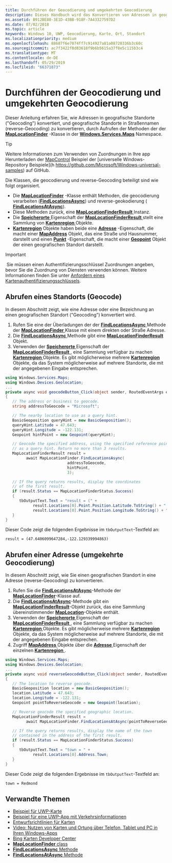 ```yaml
---
title: Durchführen der Geocodierung und umgekehrten Geocodierung
description: Dieses Handbuch wird das Konvertieren von Adressen in geografischen Standorten ("Geocoding") und zum Konvertieren von geografischer Standorten befinden, Anschriften (reverse-Geocoding) durch Aufrufen der Methoden der Klasse MapLocationFinder im Windows.Services.Maps-Namespace veranschaulicht.
ms.assetid: B912BE80-3E1D-43BB-918F-7A43327597D2
ms.date: 07/02/2018
ms.topic: article
keywords: Windows 10, UWP, Geocodierung, Karte, Ort, Standort
ms.localizationpriority: medium
ms.openlocfilehash: 88687f6e7074ff7c914927a81a08720336b3c60c
ms.sourcegitcommit: ac7f3422f8d83618f9b6b5615a37f8e5c115b3c4
ms.translationtype: MT
ms.contentlocale: de-DE
ms.lasthandoff: 05/29/2019
ms.locfileid: "66371873"
---
```

# <a name="perform-geocoding-and-reverse-geocoding"></a>Durchführen der Geocodierung und umgekehrten Geocodierung

Dieser Anleitung erfahren Sie, wie Adressen in geografische Standorte ("Geocoding") konvertiert, und geografische Standorte in Straßennamen (reverse-Geocoding) zu konvertieren, durch Aufrufen der Methoden der der [**MapLocationFinder**](https://docs.microsoft.com/uwp/api/Windows.Services.Maps.MapLocationFinder) -Klasse in der [**Windows.Services.Maps**](https://docs.microsoft.com/uwp/api/Windows.Services.Maps) Namespace.

> [!TIP]
> Weitere Informationen zum Verwenden von Zuordnungen in Ihre app Herunterladen der [MapControl](https://github.com/Microsoft/Windows-universal-samples/tree/master/Samples/MapControl) Beispiel der [universelle Windows-Repository Beispiele](h https://github.com/Microsoft/Windows-universal-samples) auf GitHub.

Die Klassen, die geocodierung und reverse-Geocoding beteiligt sind wie folgt organisiert.

-   Die [**MapLocationFinder**](https://docs.microsoft.com/uwp/api/Windows.Services.Maps.MapLocationFinder) -Klasse enthält Methoden, die geocodierung verarbeiten ([**FindLocationsAsync**](https://docs.microsoft.com/uwp/api/windows.services.maps.maplocationfinder.findlocationsasync)) und reverse-geokodierung ([ **FindLocationsAtAsync**](https://docs.microsoft.com/uwp/api/windows.services.maps.maplocationfinder.findlocationsatasync)).
-   Diese Methoden zurück, eine [ **MapLocationFinderResult** ](https://docs.microsoft.com/uwp/api/Windows.Services.Maps.MapLocationFinderResult) Instanz.
-   Die [ **Speicherorte** ](https://docs.microsoft.com/uwp/api/windows.services.maps.maplocationfinderresult.locations) Eigenschaft der [ **MapLocationFinderResult** ](https://docs.microsoft.com/uwp/api/Windows.Services.Maps.MapLocationFinderResult) stellt eine Sammlung von [  **Kartenregion** ](https://docs.microsoft.com/uwp/api/Windows.Services.Maps.MapLocation) Objekte. 
-   [**Kartenregion**](https://docs.microsoft.com/uwp/api/Windows.Services.Maps.MapLocation) Objekte haben beide eine [**Adresse**](https://docs.microsoft.com/uwp/api/windows.services.maps.maplocation.address) -Eigenschaft, die macht einer [**MapAddress**](https://docs.microsoft.com/uwp/api/Windows.Services.Maps.MapAddress) Objekt, das eine Straße und Hausnummer, darstellt und einen [**Punkt**](https://docs.microsoft.com/uwp/api/windows.services.maps.maplocation.point) -Eigenschaft, die macht einer [**Geopoint**](https://docs.microsoft.com/uwp/api/windows.devices.geolocation.geopoint) Objekt der einen geografischen Standort darstellt.

> [!IMPORTANT]
> Sie müssen einen Authentifizierungsschlüssel Zuordnungen angeben, bevor Sie die Zuordnung von Diensten verwenden können. Weitere Informationen finden Sie unter [Anfordern eines Kartenauthentifizierungsschlüssels](authentication-key.md).

## <a name="get-a-location-geocode"></a>Abrufen eines Standorts (Geocode)

In diesem Abschnitt zeigt, wie eine Adresse oder eine Bezeichnung an einen geografischen Standort ("Geocoding") konvertiert wird.

1.  Rufen Sie eine der Überladungen der der [ **FindLocationsAsync** ](https://docs.microsoft.com/uwp/api/windows.services.maps.maplocationfinder.findlocationsasync) Methode der [ **MapLocationFinder** ](https://docs.microsoft.com/uwp/api/Windows.Services.Maps.MapLocationFinder) Klasse mit einem direkten oder Straße Adresse.
2.  Die [ **FindLocationsAsync** ](https://docs.microsoft.com/uwp/api/windows.services.maps.maplocationfinder.findlocationsasync) Methode gibt eine [ **MapLocationFinderResult** ](https://docs.microsoft.com/uwp/api/Windows.Services.Maps.MapLocationFinderResult) Objekt.
3.  Verwenden der [ **Speicherorte** ](https://docs.microsoft.com/uwp/api/windows.services.maps.maplocationfinderresult.locations) Eigenschaft der [ **MapLocationFinderResult** ](https://docs.microsoft.com/uwp/api/Windows.Services.Maps.MapLocationFinderResult) , eine Sammlung verfügbar zu machen [  **Kartenregion** ](https://docs.microsoft.com/uwp/api/Windows.Services.Maps.MapLocation) Objekte. Es gibt möglicherweise mehrere [ **Kartenregion** ](https://docs.microsoft.com/uwp/api/Windows.Services.Maps.MapLocation) Objekte, da das System möglicherweise auf mehrere Standorte, die mit der angegebenen Eingabe entsprechen.

```csharp
using Windows.Services.Maps;
using Windows.Devices.Geolocation;
...
private async void geocodeButton_Click(object sender, RoutedEventArgs e)
{
   // The address or business to geocode.
   string addressToGeocode = "Microsoft";

   // The nearby location to use as a query hint.
   BasicGeoposition queryHint = new BasicGeoposition();
   queryHint.Latitude = 47.643;
   queryHint.Longitude = -122.131;
   Geopoint hintPoint = new Geopoint(queryHint);

   // Geocode the specified address, using the specified reference point
   // as a query hint. Return no more than 3 results.
   MapLocationFinderResult result =
         await MapLocationFinder.FindLocationsAsync(
                           addressToGeocode,
                           hintPoint,
                           3);

   // If the query returns results, display the coordinates
   // of the first result.
   if (result.Status == MapLocationFinderStatus.Success)
   {
      tbOutputText.Text = "result = (" +
            result.Locations[0].Point.Position.Latitude.ToString() + "," +
            result.Locations[0].Point.Position.Longitude.ToString() + ")";
   }
}
```

Dieser Code zeigt die folgenden Ergebnisse im `tbOutputText`-Textfeld an:

``` syntax
result = (47.6406099647284,-122.129339994863)
```

## <a name="get-an-address-reverse-geocode"></a>Abrufen einer Adresse (umgekehrte Geocodierung)

In diesem Abschnitt zeigt, wie Sie einen geografischen Standort in eine Adresse (reverse-Geocoding) zu konvertieren.

1.  Rufen Sie die [**FindLocationsAtAsync**](https://docs.microsoft.com/uwp/api/windows.services.maps.maplocationfinder.findlocationsatasync)-Methode der [**MapLocationFinder**](https://docs.microsoft.com/uwp/api/Windows.Services.Maps.MapLocationFinder)-Klasse auf.
2.  Die [**FindLocationsAtAsync**](https://docs.microsoft.com/uwp/api/windows.services.maps.maplocationfinder.findlocationsatasync)-Methode gibt ein [**MapLocationFinderResult**](https://docs.microsoft.com/uwp/api/Windows.Services.Maps.MapLocationFinderResult)-Objekt zurück, das eine Sammlung übereinstimmender [**MapLocation**](https://docs.microsoft.com/uwp/api/Windows.Services.Maps.MapLocation)-Objekte enthält.
3.  Verwenden der [ **Speicherorte** ](https://docs.microsoft.com/uwp/api/windows.services.maps.maplocationfinderresult.locations) Eigenschaft der [ **MapLocationFinderResult** ](https://docs.microsoft.com/uwp/api/Windows.Services.Maps.MapLocationFinderResult) , eine Sammlung verfügbar zu machen [  **Kartenregion** ](https://docs.microsoft.com/uwp/api/Windows.Services.Maps.MapLocation) Objekte. Es gibt möglicherweise mehrere [ **Kartenregion** ](https://docs.microsoft.com/uwp/api/Windows.Services.Maps.MapLocation) Objekte, da das System möglicherweise auf mehrere Standorte, die mit der angegebenen Eingabe entsprechen.
4.  Zugriff [ **MapAddress** ](https://docs.microsoft.com/uwp/api/Windows.Services.Maps.MapAddress) Objekte über die [ **Adresse** ](https://docs.microsoft.com/uwp/api/windows.services.maps.maplocation.address) Eigenschaft der einzelnen [ **Kartenregion** ](https://docs.microsoft.com/uwp/api/Windows.Services.Maps.MapLocation).

```csharp
using Windows.Services.Maps;
using Windows.Devices.Geolocation;
...
private async void reverseGeocodeButton_Click(object sender, RoutedEventArgs e)
{
   // The location to reverse geocode.
   BasicGeoposition location = new BasicGeoposition();
   location.Latitude = 47.643;
   location.Longitude = -122.131;
   Geopoint pointToReverseGeocode = new Geopoint(location);

   // Reverse geocode the specified geographic location.
   MapLocationFinderResult result =
         await MapLocationFinder.FindLocationsAtAsync(pointToReverseGeocode);

   // If the query returns results, display the name of the town
   // contained in the address of the first result.
   if (result.Status == MapLocationFinderStatus.Success)
   {
      tbOutputText.Text = "town = " +
            result.Locations[0].Address.Town;
   }
}
```

Dieser Code zeigt die folgenden Ergebnisse im `tbOutputText`-Textfeld an:

``` syntax
town = Redmond
```

## <a name="related-topics"></a>Verwandte Themen

* [Beispiel für UWP-Karte](https://go.microsoft.com/fwlink/p/?LinkId=619977)
* [Beispiel für eine UWP-App mit Verkehrsinformationen](https://go.microsoft.com/fwlink/p/?LinkId=619982)
* [Entwurfsrichtlinien für Karten](https://docs.microsoft.com/windows/uwp/maps-and-location/controls-map)
* [Video: Nutzen von Karten und Ortung über Telefon, Tablet und PC in Ihren Windows-Apps](https://channel9.msdn.com/Events/Build/2015/2-757)
* [Bing Karten Developer Center](https://www.bingmapsportal.com/)
* [**MapLocationFinder** class](https://docs.microsoft.com/uwp/api/Windows.Services.Maps.MapLocationFinder)
* [**FindLocationsAsync** Methode](https://docs.microsoft.com/uwp/api/windows.services.maps.maplocationfinder.findlocationsasync)
* [**FindLocationsAtAsync** Methode](https://docs.microsoft.com/uwp/api/windows.services.maps.maplocationfinder.findlocationsatasync)
